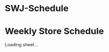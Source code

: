 # SWJ-Schedule
<!DOCTYPE html>
<html lang="en">
<head>
<meta charset="UTF-8"/>
<title>Live Google-Sheet Schedule</title>
<link rel="stylesheet" href="https://cdn.jsdelivr.net/gh/kognise/water.css@latest/dist/light.min.css"/>
<style>
  body{max-width:990px;margin:auto;padding:1rem;font-size:.9rem}
  table{width:100%;border-collapse:collapse}
  caption{font-weight:bold;margin:.7rem 0}
  td,th{padding:4px 6px}
</style>
</head>
<body>
<h1>Weekly Store Schedule</h1>
<section id="loading">Loading sheet…</section>

<script>
(async () => {
  // ❗❗❗ EDIT THIS SINGLE URL to the CSV url copied from Google → Publish to web
  const CSV_URL = "https://docs.google.com/spreadsheets/d/e/2PACX-1vR9AV1tVLX10QFddHhdTo1MV7dDn3xZ9UjF40ooD6fjTZSyv97MyL53HhIYzdHV5RTiyBEMk03Pt32N/pub?gid=828242540&single=true&output=csv"; 
  // ------------------------------------------------

  const res = await fetch(CSV_URL);
  if(!res.ok){ document.getElementById("loading").textContent="Could not load sheet"; return; }

  // helper to parse CSV into rows+headers
  const csvToArray=str=>str.trim().split("\n").map(r=>r.split(",").map(c=>c.trim()));
  const rows = csvToArray(await res.text());

  document.getElementById("loading").outerHTML = buildTable(rows);
})();

function buildTable(rows){
  const header=rows.shift();
  const daysOrder=['Mon','Tue','Wed','Thu','Fri','Sat'];        // columns 2–7
  const dayCol = header.findIndex(h=>h.toLowerCase().includes("day"));
  const nameCol = header.findIndex(h=>h.toLowerCase().includes("salesperson"));
  const start1Col = header.findIndex(h=>h.toLowerCase().includes("time 1"));

  // group by name then by day
  const people={};
  rows.forEach(r=>{
    const name=r[nameCol]||"";
    const day=r[dayCol]||"";
    const start=r[start1Col]||"";
    const end = r[start1Col+1]||"";
    const type = r[start1Col+4]||"";

    if(!name || !day) return;
    const idx=daysOrder.indexOf(day.replace(/\d/,"")); // strip day numbers
    if(idx===-1) return;

    people[name]=people[name]||[,,,,,,];
    if(type.toLowerCase()==="off" || !start){
      people[name][idx]="OFF";
    }else{
      people[name][idx]=`${start}\n– ${end}`;
    }
  });

  // build quick table
  let tbl="<table><caption>Live data from Google&nbsp;Sheets — refresh to see updates tiny automatic refresh (Ctrl+R)</caption><thead><tr><th>Salesperson</th>";
  daysOrder.forEach(d=>tbl+=`<th>${d}</th>`);
  tbl+="</tr></thead><tbody>";

  Object.entries(people).forEach(([name,week])=>{
    tbl+=`<tr><td style="white-space:nowrap">${name}</td>`;
    week.forEach(d=>{ tbl+=`<td style="white-space:pre">${d||""}</td>`});
    tbl+="</tr>";
  });

  return tbl+"</tbody></table>";
}
</script>
</body>
</html>
